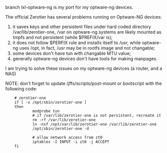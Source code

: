 branch lxl-optware-ng is my port for my optware-ng devices.

The official Zerotier has several problems running on Optware-NG devices:
1. it saves keys and other persistent files under hard coded directory
   /var/lib/zerotier-one, /var on optware-ng systems are likely mounted
   as tmpfs and not persistent (while $PREFIX/var is);
2. it does not follow $PERFIX rule and installs itself to /usr, while 
   optware-ng uses /opt, in fact, /usr may be in rootfs image and not
   changable;
3. some devices don't have tun with changable MTU value;
4. generally optware-ng devices don't have tools for making manpages.

I am trying to solve these issues on my optware-ng devices (a router, and
   a NAS)

NOTE: don't forget to update /jffs/scripts/post-mount or bootscript 
      with the following code:

        # zerotier-one
        if [ -x /opt/sbin/zerotier-one ]
        then
                modprobe tun
                # if /var/lib/zerotier-one is not persistent, recreate it
                rm -rf /var/lib/zerotier-one
                ln -nsf /opt/var/lib/zerotier-one /var/lib/zerotier-one
                /opt/sbin/zerotier-one -d

                # allow network access from zt0
                iptables -I INPUT -i zt0 -j ACCEPT
        fi

